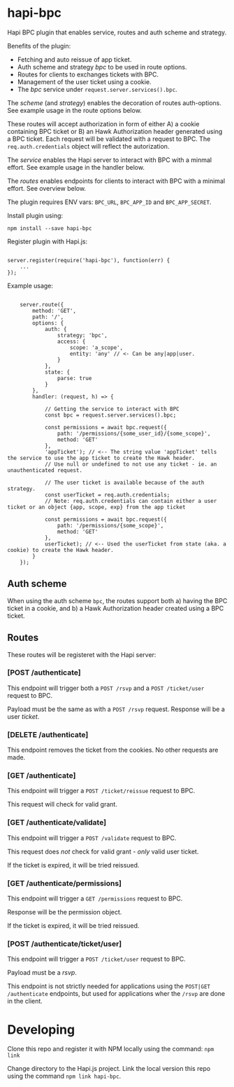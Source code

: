 # hapi-bpc

Hapi BPC plugin that enables service, routes and auth scheme and strategy.

Benefits of the plugin:

* Fetching and auto reissue of app ticket.
* Auth scheme and strategy _bpc_ to be used in route options.
* Routes for clients to exchanges tickets with BPC.
* Management of the user ticket using a cookie.
* The _bpc_ service under `request.server.services().bpc`.

The _scheme_ (and _strategy_) enables the decoration of routes auth-options. See example usage in the route options below.

These routes will accept authorization in form of either A) a cookie containing BPC ticket or B) an Hawk Authorization header generated using a BPC ticket. Each request will be validated with a request to BPC.
The `req.auth.credentials` object will reflect the autorization.

The _service_ enables the Hapi server to interact with BPC with a minmal effort. See example usage in the handler below.

The _routes_ enables endpoints for clients to interact with BPC with a minimal effort. See overview below.


The plugin requires ENV vars: `BPC_URL`, `BPC_APP_ID` and `BPC_APP_SECRET`.

Install plugin using:

```
npm install --save hapi-bpc
```



Register plugin with Hapi.js:

```

server.register(require('hapi-bpc'), function(err) {
    ...
});

```


Example usage:

```

    server.route({
        method: 'GET',
        path: '/',
        options: {
            auth: {
                strategy: 'bpc',
                access: {
                    scope: 'a_scope',
                    entity: 'any' // <- Can be any|app|user.
                }
            },
            state: {
                parse: true
            }
        },
        handler: (request, h) => {

            // Getting the service to interact with BPC
            const bpc = request.server.services().bpc;

            const permissions = await bpc.request({
                path: '/permissions/{some_user_id}/{some_scope}',
                method: 'GET'
            },
            'appTicket'); // <-- The string value 'appTicket' tells the service to use the app ticket to create the Hawk header.
            // Use null or undefined to not use any ticket - ie. an unauthenticated request.

            // The user ticket is available because of the auth strategy.
            const userTicket = req.auth.credentials;
            // Note: req.auth.credentials can contain either a user ticket or an object {app, scope, exp} from the app ticket

            const permissions = await bpc.request({
                path: '/permissions/{some_scope}',
                method: 'GET'
            },
            userTicket); // <-- Used the userTicket from state (aka. a cookie) to create the Hawk header.
        }
    });

```

## Auth scheme

When using the auth scheme `bpc`, the routes support both a) having the BPC ticket in a cookie, and b) a Hawk Authorization header created using a BPC ticket.

## Routes

These routes will be registeret with the Hapi server:

### [POST /authenticate]

This endpoint will trigger both a `POST /rsvp` and a `POST /ticket/user` request to BPC.

Payload must be the same as with a `POST /rsvp` request. Response will be a user _ticket_.

### [DELETE /authenticate]

This endpoint removes the ticket from the cookies. No other requests are made.

### [GET /authenticate]

This endpoint will trigger a `POST /ticket/reissue` request to BPC.

This request will check for valid grant.

### [GET /authenticate/validate]

This endpoint will trigger a `POST /validate` request to BPC.

This request does _not_ check for valid grant - _only_ valid user ticket.

If the ticket is expired, it will be tried reissued.

### [GET /authenticate/permissions]

This endpoint will trigger a `GET /permissions` request to BPC.

Response will be the permission object.

If the ticket is expired, it will be tried reissued.

### [POST /authenticate/ticket/user]

This endpoint will trigger a `POST /ticket/user` request to BPC.

Payload must be a _rsvp_.

This endpoint is not strictly needed for applications using the `POST|GET /authenticate` endpoints, but used for applications wher the `/rsvp` are done in the client.


# Developing

Clone this repo and register it with NPM locally using the command: `npm link`

Change directory to the Hapi.js project. Link the local version this repo using the command `npm link hapi-bpc`.
